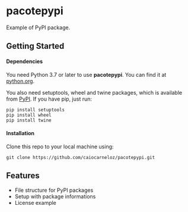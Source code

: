 # pacotepypi
Example of PyPI package.

## Getting Started
#### Dependencies
You need Python 3.7 or later to use **pacotepypi**. You can find it at [python.org](https://www.python.org/).

You also need setuptools, wheel and twine packages, which is available from [PyPI](https://pypi.org). If you have pip, just run:
```
pip install setuptools
pip install wheel
pip install twine
```
#### Installation
Clone this repo to your local machine using:
```
git clone https://github.com/caiocarneloz/pacotepypi.git
```

## Features
- File structure for PyPI packages
- Setup with package informations
- License example
